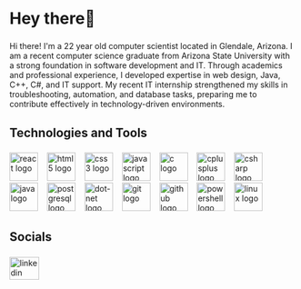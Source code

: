 <h1 align="left">Hey there👋</h1>

###

<p align="left">Hi there! I'm a 22 year old computer scientist located in Glendale, Arizona. I am a recent computer science graduate from Arizona State University with a strong foundation in software development and IT. Through academics and professional experience, I developed expertise in web design, Java, C++, C#, and IT support. My recent IT internship strengthened my skills in troubleshooting, automation, and database tasks, preparing me to contribute effectively in technology-driven environments.</p>

###

<h2 align="left">Technologies and Tools</h2>

###

<div align="left">
  <img src="https://skillicons.dev/icons?i=react" height="50" alt="react logo"  />
  <img width="8" />
  <img src="https://skillicons.dev/icons?i=html" height="50" alt="html5 logo"  />
  <img width="8" />
  <img src="https://skillicons.dev/icons?i=css" height="50" alt="css3 logo"  />
  <img width="8" />
  <img src="https://skillicons.dev/icons?i=js" height="50" alt="javascript logo"  />
  <img width="8" />
  <img src="https://skillicons.dev/icons?i=c" height="50" alt="c logo"  />
  <img width="8" />
  <img src="https://skillicons.dev/icons?i=cpp" height="50" alt="cplusplus logo"  />
  <img width="8" />
  <img src="https://skillicons.dev/icons?i=cs" height="50" alt="csharp logo"  />
  <img width="8" />
  <img src="https://skillicons.dev/icons?i=java" height="50" alt="java logo"  />
  <img width="8" />
  <img src="https://skillicons.dev/icons?i=postgres" height="50" alt="postgresql logo"  />
  <img width="8" />
  <img src="https://skillicons.dev/icons?i=dotnet" height="50" alt="dot-net logo"  />
  <img width="8" />
  <img src="https://skillicons.dev/icons?i=git" height="50" alt="git logo"  />
  <img width="8" />
  <img src="https://skillicons.dev/icons?i=github" height="50" alt="github logo"  />
  <img width="8" />
  <img src="https://skillicons.dev/icons?i=powershell" height="50" alt="powershell logo"  />
  <img width="8" />
  <img src="https://skillicons.dev/icons?i=linux" height="50" alt="linux logo"  />
</div>

###

<h2 align="left">Socials</h2>

###

<div align="left">
  <a href="https://www.linkedin.com/in/josue-caballero-sanchez-8aaab9276/" target="_blank">
    <img src="https://raw.githubusercontent.com/maurodesouza/profile-readme-generator/master/src/assets/icons/social/linkedin/default.svg" width="52" height="40" alt="linkedin logo"  />
  </a>
</div>

###
